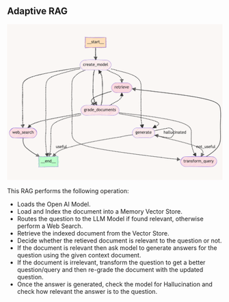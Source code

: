 ## Adaptive RAG

![Graph](./media/graph.png)

This RAG performs the following operation:

- Loads the Open AI Model.
- Load and Index the document into a Memory Vector Store.
- Routes the question to the LLM Model if found relevant, otherwise perform a Web Search.
- Retrieve the indexed document from the Vector Store.
- Decide whether the retieved document is relevant to the question or not.
- If the document is relevant then ask model to generate answers for the question using the given context document.
- If the document is irrelevant, transform the question to get a better question/query and then re-grade the document with the updated question.
- Once the answer is generated, check the model for Hallucination and check how relevant the answer is to the question.
